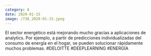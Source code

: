 ```yaml
--- 
category: A 
date: 2020-01-15 
image: /738_2020-01-15.jpeg 
--- 
```


El sector energético está mejorando mucho gracias a aplicaciones de analytics. Por ejemplo, a partir de predicciones individualizadas del consumo de energía en el hogar, se pueden solucionar rápidamente muchos problemas. #DELOITTE #DEEPLEARNING #ENERGÍA